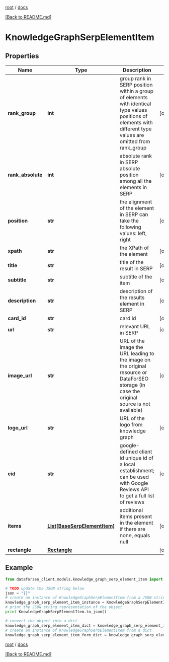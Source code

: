 [root](./../ "root") / [docs](./ "docs")

[[Back to README.md]](./../README.md "[Back to README.md]")

# KnowledgeGraphSerpElementItem

## Properties

Name | Type | Description | Notes
------------ | ------------- | ------------- | -------------
**rank_group** | **int** | group rank in SERP position within a group of elements with identical type values positions of elements with different type values are omitted from rank_group | [optional]
**rank_absolute** | **int** | absolute rank in SERP absolute position among all the elements in SERP | [optional]
**position** | **str** | the alignment of the element in SERP can take the following values: left, right | [optional]
**xpath** | **str** | the XPath of the element | [optional]
**title** | **str** | title of the result in SERP | [optional]
**subtitle** | **str** | subtitle of the item | [optional]
**description** | **str** | description of the results element in SERP | [optional]
**card_id** | **str** | card id | [optional]
**url** | **str** | relevant URL in SERP | [optional]
**image_url** | **str** | URL of the image the URL leading to the image on the original resource or DataForSEO storage (in case the original source is not available) | [optional]
**logo_url** | **str** | URL of the logo from knowledge graph | [optional]
**cid** | **str** | google-defined client id unique id of a local establishment; can be used with Google Reviews API to get a full list of reviews | [optional]
**items** | [**List[BaseSerpElementItem]**](BaseSerpElementItem.md) | additional items present in the element if there are none, equals null | [optional]
**rectangle** | [**Rectangle**](Rectangle.md) |  | [optional]

## Example

```python
from dataforseo_client.models.knowledge_graph_serp_element_item import KnowledgeGraphSerpElementItem

# TODO update the JSON string below
json = "{}"
# create an instance of KnowledgeGraphSerpElementItem from a JSON string
knowledge_graph_serp_element_item_instance = KnowledgeGraphSerpElementItem.from_json(json)
# print the JSON string representation of the object
print KnowledgeGraphSerpElementItem.to_json()

# convert the object into a dict
knowledge_graph_serp_element_item_dict = knowledge_graph_serp_element_item_instance.to_dict()
# create an instance of KnowledgeGraphSerpElementItem from a dict
knowledge_graph_serp_element_item_form_dict = knowledge_graph_serp_element_item.from_dict(knowledge_graph_serp_element_item_dict)
```

  

[root](./../ "root") / [docs](./ "docs")

[[Back to README.md]](./../README.md "[Back to README.md]")